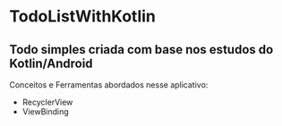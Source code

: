 ﻿# TodoListWithKotlin

## Todo simples criada com base nos estudos do Kotlin/Android

Conceitos e Ferramentas abordados nesse aplicativo:

- RecyclerView
- ViewBinding
